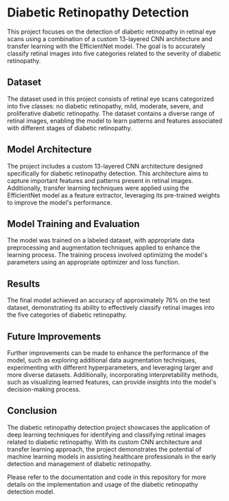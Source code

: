 # Diabetic Retinopathy Detection

This project focuses on the detection of diabetic retinopathy in retinal eye scans using a combination of a custom 13-layered CNN architecture and transfer learning with the EfficientNet model. The goal is to accurately classify retinal images into five categories related to the severity of diabetic retinopathy.

## Dataset

The dataset used in this project consists of retinal eye scans categorized into five classes: no diabetic retinopathy, mild, moderate, severe, and proliferative diabetic retinopathy. The dataset contains a diverse range of retinal images, enabling the model to learn patterns and features associated with different stages of diabetic retinopathy.

## Model Architecture

The project includes a custom 13-layered CNN architecture designed specifically for diabetic retinopathy detection. This architecture aims to capture important features and patterns present in retinal images. Additionally, transfer learning techniques were applied using the EfficientNet model as a feature extractor, leveraging its pre-trained weights to improve the model's performance.

## Model Training and Evaluation

The model was trained on a labeled dataset, with appropriate data preprocessing and augmentation techniques applied to enhance the learning process. The training process involved optimizing the model's parameters using an appropriate optimizer and loss function.

## Results

The final model achieved an accuracy of approximately 76% on the test dataset, demonstrating its ability to effectively classify retinal images into the five categories of diabetic retinopathy.

## Future Improvements

Further improvements can be made to enhance the performance of the model, such as exploring additional data augmentation techniques, experimenting with different hyperparameters, and leveraging larger and more diverse datasets. Additionally, incorporating interpretability methods, such as visualizing learned features, can provide insights into the model's decision-making process.

## Conclusion

The diabetic retinopathy detection project showcases the application of deep learning techniques for identifying and classifying retinal images related to diabetic retinopathy. With its custom CNN architecture and transfer learning approach, the project demonstrates the potential of machine learning models in assisting healthcare professionals in the early detection and management of diabetic retinopathy.

Please refer to the documentation and code in this repository for more details on the implementation and usage of the diabetic retinopathy detection model.
